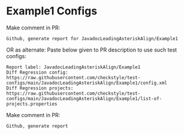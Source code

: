 # Example1 Configs
Make comment in PR:
```
Github, generate report for JavadocLeadingAsteriskAlign/Example1
```
OR as alternate:
Paste below given to PR description to use such test configs:
```
Report label: JavadocLeadingAsteriskAlign/Example1
Diff Regression config: https://raw.githubusercontent.com/checkstyle/test-configs/main/JavadocLeadingAsteriskAlign/Example1/config.xml
Diff Regression projects: https://raw.githubusercontent.com/checkstyle/test-configs/main/JavadocLeadingAsteriskAlign/Example1/list-of-projects.properties
```
Make comment in PR:
```
Github, generate report
```

